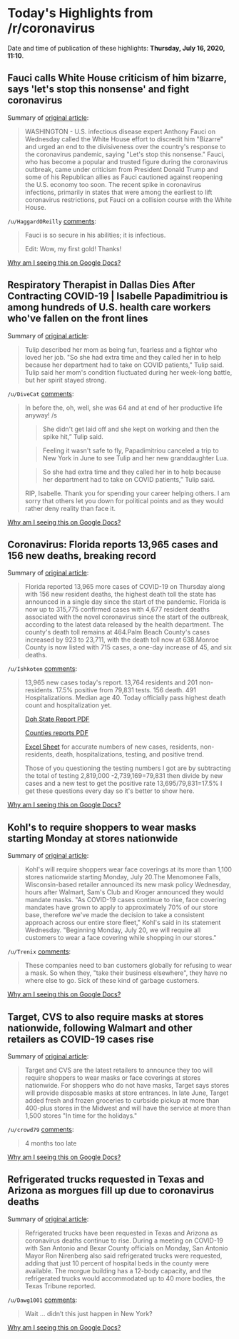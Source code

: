 # Today's Highlights from /r/coronavirus

Date and time of publication of these highlights: **Thursday, July 16, 2020, 11:10**.

## Fauci calls White House criticism of him bizarre, says 'let's stop this nonsense' and fight coronavirus

Summary of [original article](https://in.reuters.com/article/us-health-coronavirus-usa-fauci/fauci-calls-white-house-criticism-of-him-bizarre-says-lets-stop-this-nonsense-and-fight-coronavirus-idINKCN24G2RZ):

> WASHINGTON - U.S. infectious disease expert Anthony Fauci on Wednesday called the White House effort to discredit him "Bizarre" and urged an end to the divisiveness over the country's response to the coronavirus pandemic, saying "Let's stop this nonsense." Fauci, who has become a popular and trusted figure during the coronavirus outbreak, came under criticism from President Donald Trump and some of his Republican allies as Fauci cautioned against reopening the U.S. economy too soon. The recent spike in coronavirus infections, primarily in states that were among the earliest to lift coronavirus restrictions, put Fauci on a collision course with the White House.

`/u/HaggardOReilly` [comments](https://www.reddit.com/r/Coronavirus/comments/hs4zmh/fauci_calls_white_house_criticism_of_him_bizarre/):

> Fauci is so secure in his abilities; it is infectious.
> 
> Edit: Wow, my first gold! Thanks!

[Why am I seeing this on Google Docs?](https://docs.google.com/document/d/1Dc6We63vOXIZsc0op-Bt4abqkYjXzOigalQqFxmvvbM/edit?usp=sharing)

## Respiratory Therapist in Dallas Dies After Contracting COVID-19 | Isabelle Papadimitriou is among hundreds of U.S. health care workers who've fallen on the front lines

Summary of [original article](https://www.nbcdfw.com/news/coronavirus/respiratory-therapist-in-dallas-dies-after-contracting-covid-19/2407396/):

> Tulip described her mom as being fun, fearless and a fighter who loved her job. "So she had extra time and they called her in to help because her department had to take on COVID patients," Tulip said. Tulip said her mom's condition fluctuated during her week-long battle, but her spirit stayed strong.

`/u/DiveCat` [comments](https://www.reddit.com/r/Coronavirus/comments/hs8p1g/respiratory_therapist_in_dallas_dies_after/):

> In before the, oh, well, she was 64 and at end of her productive life anyway! /s
> 
> >She didn't get laid off and she kept on working and then the spike hit,” Tulip said.
> 
> >Feeling it wasn't safe to fly, Papadimitriou canceled a trip to New York in June to see Tulip and her new granddaughter Lua.
> 
> > So she had extra time and they called her in to help because her department had to take on COVID patients,” Tulip said.
> 
> RIP, Isabelle. Thank you for spending your career helping others. I am sorry that others let you down for political points and as they would rather deny reality than face it.

[Why am I seeing this on Google Docs?](https://docs.google.com/document/d/1Dc6We63vOXIZsc0op-Bt4abqkYjXzOigalQqFxmvvbM/edit?usp=sharing)

## Coronavirus: Florida reports 13,965 cases and 156 new deaths, breaking record

Summary of [original article](https://www.local10.com/news/local/2020/07/15/coronavirus-florida-covid-19-cases-death-toll-update/):

> Florida reported 13,965 more cases of COVID-19 on Thursday along with 156 new resident deaths, the highest death toll the state has announced in a single day since the start of the pandemic. Florida is now up to 315,775 confirmed cases with 4,677 resident deaths associated with the novel coronavirus since the start of the outbreak, according to the latest data released by the health department. The county's death toll remains at 464.Palm Beach County's cases increased by 923 to 23,711, with the death toll now at 638.Monroe County is now listed with 715 cases, a one-day increase of 45, and six deaths.

`/u/Ishkoten` [comments](https://www.reddit.com/r/Coronavirus/comments/hsarxd/coronavirus_florida_reports_13965_cases_and_156/):

> 13,965 new cases today's report. 13,764 residents and 201 non-residents. 17.5% positive from 79,831 tests. 156 death. 491 Hospitalizations. Median age 40. Today officially pass highest death count and hospitalization yet.
> 
> [Doh State Report PDF](http://ww11.doh.state.fl.us/comm/_partners/covid19_report_archive/state_reports_latest.pdf)
> 
> [Counties reports PDF](http://ww11.doh.state.fl.us/comm/_partners/covid19_report_archive/county_reports_latest.pdf)
> 
> [Excel Sheet](https://docs.google.com/spreadsheets/d/1dxirYK8tsfr52KTL6irEBZwuzYu8kvNOsB3OZ1O6AQ0/edit?usp=sharing) for accurate numbers of new cases, residents, non-residents, death, hospitalizations, testing, and positive trend.
> 
> Those of you questioning the testing numbers I got are by subtracting the total of testing 2,819,000 -2,739,169=79,831 then divide by new cases and a new test to get the positive rate 13,695/79,831=17.5% I get these questions every day so it's better to show here.

[Why am I seeing this on Google Docs?](https://docs.google.com/document/d/1Dc6We63vOXIZsc0op-Bt4abqkYjXzOigalQqFxmvvbM/edit?usp=sharing)

## Kohl's to require shoppers to wear masks starting Monday at stores nationwide

Summary of [original article](https://www.usatoday.com/story/money/2020/07/15/kohls-masks-required-face-coverings-mandate-starts-july-20-coronavirus/5447906002/):

> Kohl's will require shoppers wear face coverings at its more than 1,100 stores nationwide starting Monday, July 20.The Menomonee Falls, Wisconsin-based retailer announced its new mask policy Wednesday, hours after Walmart, Sam's Club and Kroger announced they would mandate masks. "As COVID-19 cases continue to rise, face covering mandates have grown to apply to approximately 70% of our store base, therefore we've made the decision to take a consistent approach across our entire store fleet," Kohl's said in its statement Wednesday. "Beginning Monday, July 20, we will require all customers to wear a face covering while shopping in our stores."

`/u/Trenix` [comments](https://www.reddit.com/r/Coronavirus/comments/hs89oi/kohls_to_require_shoppers_to_wear_masks_starting/):

> These companies need to ban customers globally for refusing to wear a mask. So when they, "take their business elsewhere", they have no where else to go. Sick of these kind of garbage customers.

[Why am I seeing this on Google Docs?](https://docs.google.com/document/d/1Dc6We63vOXIZsc0op-Bt4abqkYjXzOigalQqFxmvvbM/edit?usp=sharing)

## Target, CVS to also require masks at stores nationwide, following Walmart and other retailers as COVID-19 cases rise

Summary of [original article](https://www.usatoday.com/story/money/2020/07/16/target-face-coverings-requirement-free-masks-provided-coronavirus/5450555002/):

> Target and CVS are the latest retailers to announce they too will require shoppers to wear masks or face coverings at stores nationwide. For shoppers who do not have masks, Target says stores will provide disposable masks at store entrances. In late June, Target added fresh and frozen groceries to curbside pickup at more than 400-plus stores in the Midwest and will have the service at more than 1,500 stores "In time for the holidays."

`/u/crowd79` [comments](https://www.reddit.com/r/Coronavirus/comments/hsc7i7/target_cvs_to_also_require_masks_at_stores/):

> 4 months too late

[Why am I seeing this on Google Docs?](https://docs.google.com/document/d/1Dc6We63vOXIZsc0op-Bt4abqkYjXzOigalQqFxmvvbM/edit?usp=sharing)

## Refrigerated trucks requested in Texas and Arizona as morgues fill up due to coronavirus deaths

Summary of [original article](https://www.cbsnews.com/news/texas-arizona-coronavirus-deaths-refrigerated-trucks-morgues/):

> Refrigerated trucks have been requested in Texas and Arizona as coronavirus deaths continue to rise. During a meeting on COVID-19 with San Antonio and Bexar County officials on Monday, San Antonio Mayor Ron Nirenberg also said refrigerated trucks were requested, adding that just 10 percent of hospital beds in the county were available. The morgue building has a 12-body capacity, and the refrigerated trucks would accommodated up to 40 more bodies, the Texas Tribune reported.

`/u/Dawg1001` [comments](https://www.reddit.com/r/Coronavirus/comments/hs91c9/refrigerated_trucks_requested_in_texas_and/):

> Wait ... didn’t this just happen in New York?

[Why am I seeing this on Google Docs?](https://docs.google.com/document/d/1Dc6We63vOXIZsc0op-Bt4abqkYjXzOigalQqFxmvvbM/edit?usp=sharing)


